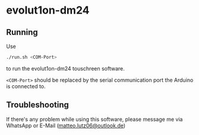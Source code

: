 # evolut1on-dm24

## Running

Use

```bash
./run.sh <COM-Port>
```

to run the evolut1on-dm24 touschreen software.

`<COM-Port>` should be replaced by the serial communication port the Arduino is connected to.


## Troubleshooting
If there's any problem while using this software, please message me via WhatsApp or E-Mail (<matteo.lutz06@outlook.de>)